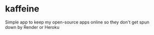 # kaffeine
Simple app to keep my open-source apps online so they don't get spun down by Render or Heroku
